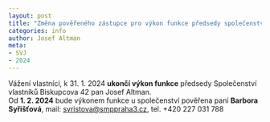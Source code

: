 ```yaml
---
layout: post
title: "Změna pověřeného zástupce pro výkon funkce předsedy společenství"
categories: info
author: Josef Altman
meta:
- SVJ
- 2024
---
```


Vážení vlastníci,
k 31. 1. 2024 **ukončí výkon funkce** předsedy Společenství vlastníků Biskupcova 42 pan Josef Altman.<br />
Od **1. 2. 2024** bude výkonem funkce u společenství pověřena paní **Barbora Syřišťová**, mail: syristova@smppraha3.cz, tel. +420 227 031 788
